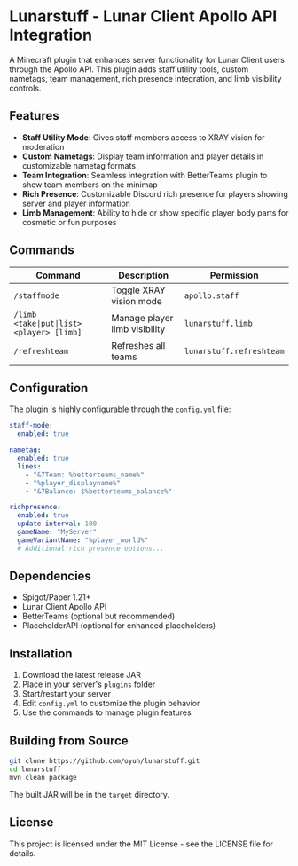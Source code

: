 # Lunarstuff - Lunar Client Apollo API Integration

A Minecraft plugin that enhances server functionality for Lunar Client users through the Apollo API. This plugin adds staff utility tools, custom nametags, team management, rich presence integration, and limb visibility controls.

## Features

- **Staff Utility Mode**: Gives staff members access to XRAY vision for moderation
- **Custom Nametags**: Display team information and player details in customizable nametag formats
- **Team Integration**: Seamless integration with BetterTeams plugin to show team members on the minimap
- **Rich Presence**: Customizable Discord rich presence for players showing server and player information
- **Limb Management**: Ability to hide or show specific player body parts for cosmetic or fun purposes

## Commands

| Command | Description | Permission |
|---------|-------------|------------|
| `/staffmode` | Toggle XRAY vision mode | `apollo.staff` |
| `/limb <take\|put\|list> <player> [limb]` | Manage player limb visibility | `lunarstuff.limb` |
| `/refreshteam` | Refreshes all teams | `lunarstuff.refreshteam` |

## Configuration

The plugin is highly configurable through the `config.yml` file:

```yaml
staff-mode:
  enabled: true

nametag:
  enabled: true
  lines:
    - "&7Team: %betterteams_name%"
    - "%player_displayname%"
    - "&7Balance: $%betterteams_balance%"

richpresence:
  enabled: true
  update-interval: 100
  gameName: "MyServer"
  gameVariantName: "%player_world%"
  # Additional rich presence options...
```

## Dependencies

- Spigot/Paper 1.21+
- Lunar Client Apollo API
- BetterTeams (optional but recommended)
- PlaceholderAPI (optional for enhanced placeholders)

## Installation

1. Download the latest release JAR
2. Place in your server's `plugins` folder
3. Start/restart your server
4. Edit `config.yml` to customize the plugin behavior
5. Use the commands to manage plugin features

## Building from Source

```bash
git clone https://github.com/oyuh/lunarstuff.git
cd lunarstuff
mvn clean package
```

The built JAR will be in the `target` directory.

## License

This project is licensed under the MIT License - see the LICENSE file for details.
